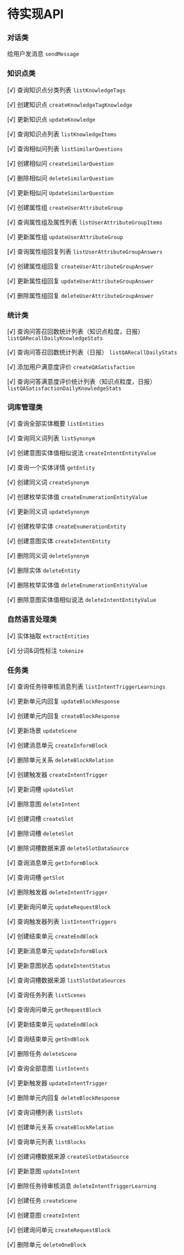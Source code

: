 # 待实现API

### 对话类

给用户发消息 `sendMessage`

### 知识点类

[√] 查询知识点分类列表 `listKnowledgeTags`

[√] 创建知识点 `createKnowledgeTagKnowledge`

[√] 更新知识点 `updateKnowledge`

[√] 查询知识点列表 `listKnowledgeItems`

[√] 查询相似问列表 `listSimilarQuestions`

[√] 创建相似问 `createSimilarQuestion`

[√] 删除相似问 `deleteSimilarQuestion`

[√] 更新相似问 `UpdateSimilarQuestion`

[√] 创建属性组 `createUserAttributeGroup`

[√] 查询属性组及属性列表 `listUserAttributeGroupItems`

[√] 更新属性组 `updateUserAttributeGroup`

[√] 查询属性组回复列表 `listUserAttributeGroupAnswers`

[√] 创建属性组回复 `createUserAttributeGroupAnswer`

[√] 更新属性组回复 `updateUserAttributeGroupAnswer`

[√] 删除属性组回复 `deleteUserAttributeGroupAnswer`



### 统计类

[√] 查询问答召回数统计列表（知识点粒度，日报） `listQARecallDailyKnowledgeStats`

[√] 查询问答召回数统计列表（日报） `listQARecallDailyStats`

[√] 添加用户满意度评价 `createQASatisfaction`

[√] 查询问答满意度评价统计列表（知识点粒度，日报） `listQASatisfactionDailyKnowledgeStats`

### 词库管理类

[√] 查询全部实体概要 `listEntities`

[√] 查询同义词列表 `listSynonym`

[√] 创建意图实体值相似说法 `createIntentEntityValue`

[√] 查询一个实体详情 `getEntity`

[√] 创建同义词 `createSynonym`

[√] 创建枚举实体值 `createEnumerationEntityValue`

[√] 更新同义词 `updateSynonym`

[√] 创建枚举实体 `createEnumerationEntity`

[√] 创建意图实体 `createIntentEntity`

[√] 删除同义词 `deleteSynonym`

[√] 删除实体 `deleteEntity`

[√] 删除枚举实体值 `deleteEnumerationEntityValue`

[√] 删除意图实体值相似说法 `deleteIntentEntityValue`


### 自然语言处理类

[√] 实体抽取 `extractEntities`

[√] 分词&词性标注 `tokenize`

### 任务类
[√] 查询任务待审核消息列表 `listIntentTriggerLearnings`

[√] 更新单元内回复 `updateBlockResponse`

[√] 创建单元内回复 `createBlockResponse`

[√] 更新场景 `updateScene`

[√] 创建消息单元 `createInformBlock`

[√] 删除单元关系 `deleteBlockRelation`

[√] 创建触发器 `createIntentTrigger`

[√] 更新词槽 `updateSlot`

[√] 删除意图 `deleteIntent`

[√] 创建词槽 `createSlot`

[√] 删除词槽 `deleteSlot`

[√] 删除词槽数据来源 `deleteSlotDataSource`

[√] 查询消息单元 `getInformBlock`

[√] 查询词槽 `getSlot`

[√] 删除触发器 `deleteIntentTrigger`

[√] 更新询问单元 `updateRequestBlock`

[√] 查询触发器列表 `listIntentTriggers`

[√] 创建结束单元 `createEndBlock`

[√] 更新消息单元 `updateInformBlock`

[√] 更新意图状态 `updateIntentStatus`

[√] 查询词槽数据来源 `listSlotDataSources`

[√] 查询任务列表 `listScenes`

[√] 查询询问单元 `getRequestBlock`

[√] 更新结束单元 `updateEndBlock`

[√] 查询结束单元 `getEndBlock`

[√] 删除任务 `deleteScene`

[√] 查询全部意图 `listIntents`

[√] 更新触发器 `updateIntentTrigger`

[√] 删除单元内回复 `deleteBlockResponse`

[√] 查询词槽列表 `listSlots`

[√] 创建单元关系 `createBlockRelation`

[√] 查询单元列表 `listBlocks`

[√] 创建词槽数据来源 `createSlotDataSource`

[√] 更新意图 `updateIntent`

[√] 删除任务待审核消息 `deleteIntentTriggerLearning`

[√] 创建任务 `createScene`

[√] 创建意图 `createIntent`

[√] 创建询问单元 `createRequestBlock`

[√] 删除单元 `deleteOneBlock`
